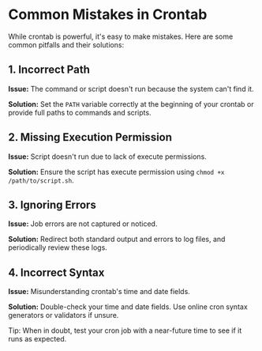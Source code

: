 # Common Mistakes in Crontab

While crontab is powerful, it's easy to make mistakes. Here are some common pitfalls and their solutions:

## 1. Incorrect Path

**Issue:** The command or script doesn't run because the system can't find it.

**Solution:** Set the `PATH` variable correctly at the beginning of your crontab or provide full paths to commands and scripts.

## 2. Missing Execution Permission

**Issue:** Script doesn't run due to lack of execute permissions.

**Solution:** Ensure the script has execute permission using `chmod +x /path/to/script.sh`.

## 3. Ignoring Errors

**Issue:** Job errors are not captured or noticed.

**Solution:** Redirect both standard output and errors to log files, and periodically review these logs.

## 4. Incorrect Syntax

**Issue:** Misunderstanding crontab's time and date fields.

**Solution:** Double-check your time and date fields. Use online cron syntax generators or validators if unsure.

Tip: When in doubt, test your cron job with a near-future time to see if it runs as expected.


